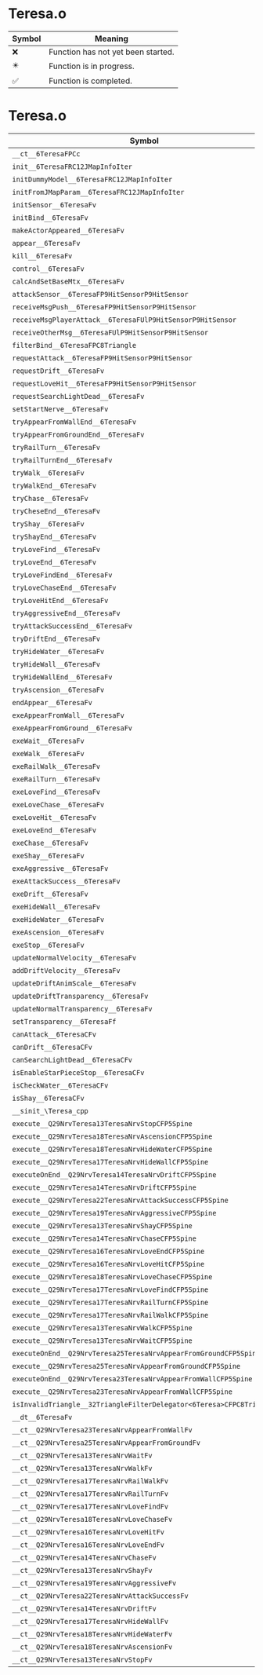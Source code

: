 # Teresa.o
| Symbol | Meaning 
| ------------- | ------------- 
| :x: | Function has not yet been started. 
| :eight_pointed_black_star: | Function is in progress. 
| :white_check_mark: | Function is completed. 


# Teresa.o
| Symbol | Decompiled? |
| ------------- | ------------- |
| `__ct__6TeresaFPCc` | :x: |
| `init__6TeresaFRC12JMapInfoIter` | :x: |
| `initDummyModel__6TeresaFRC12JMapInfoIter` | :x: |
| `initFromJMapParam__6TeresaFRC12JMapInfoIter` | :x: |
| `initSensor__6TeresaFv` | :x: |
| `initBind__6TeresaFv` | :x: |
| `makeActorAppeared__6TeresaFv` | :x: |
| `appear__6TeresaFv` | :x: |
| `kill__6TeresaFv` | :x: |
| `control__6TeresaFv` | :x: |
| `calcAndSetBaseMtx__6TeresaFv` | :x: |
| `attackSensor__6TeresaFP9HitSensorP9HitSensor` | :x: |
| `receiveMsgPush__6TeresaFP9HitSensorP9HitSensor` | :x: |
| `receiveMsgPlayerAttack__6TeresaFUlP9HitSensorP9HitSensor` | :x: |
| `receiveOtherMsg__6TeresaFUlP9HitSensorP9HitSensor` | :x: |
| `filterBind__6TeresaFPC8Triangle` | :x: |
| `requestAttack__6TeresaFP9HitSensorP9HitSensor` | :x: |
| `requestDrift__6TeresaFv` | :x: |
| `requestLoveHit__6TeresaFP9HitSensorP9HitSensor` | :x: |
| `requestSearchLightDead__6TeresaFv` | :x: |
| `setStartNerve__6TeresaFv` | :x: |
| `tryAppearFromWallEnd__6TeresaFv` | :x: |
| `tryAppearFromGroundEnd__6TeresaFv` | :x: |
| `tryRailTurn__6TeresaFv` | :x: |
| `tryRailTurnEnd__6TeresaFv` | :x: |
| `tryWalk__6TeresaFv` | :x: |
| `tryWalkEnd__6TeresaFv` | :x: |
| `tryChase__6TeresaFv` | :x: |
| `tryCheseEnd__6TeresaFv` | :x: |
| `tryShay__6TeresaFv` | :x: |
| `tryShayEnd__6TeresaFv` | :x: |
| `tryLoveFind__6TeresaFv` | :x: |
| `tryLoveEnd__6TeresaFv` | :x: |
| `tryLoveFindEnd__6TeresaFv` | :x: |
| `tryLoveChaseEnd__6TeresaFv` | :x: |
| `tryLoveHitEnd__6TeresaFv` | :x: |
| `tryAggressiveEnd__6TeresaFv` | :x: |
| `tryAttackSuccessEnd__6TeresaFv` | :x: |
| `tryDriftEnd__6TeresaFv` | :x: |
| `tryHideWater__6TeresaFv` | :x: |
| `tryHideWall__6TeresaFv` | :x: |
| `tryHideWallEnd__6TeresaFv` | :x: |
| `tryAscension__6TeresaFv` | :x: |
| `endAppear__6TeresaFv` | :x: |
| `exeAppearFromWall__6TeresaFv` | :x: |
| `exeAppearFromGround__6TeresaFv` | :x: |
| `exeWait__6TeresaFv` | :x: |
| `exeWalk__6TeresaFv` | :x: |
| `exeRailWalk__6TeresaFv` | :x: |
| `exeRailTurn__6TeresaFv` | :x: |
| `exeLoveFind__6TeresaFv` | :x: |
| `exeLoveChase__6TeresaFv` | :x: |
| `exeLoveHit__6TeresaFv` | :x: |
| `exeLoveEnd__6TeresaFv` | :x: |
| `exeChase__6TeresaFv` | :x: |
| `exeShay__6TeresaFv` | :x: |
| `exeAggressive__6TeresaFv` | :x: |
| `exeAttackSuccess__6TeresaFv` | :x: |
| `exeDrift__6TeresaFv` | :x: |
| `exeHideWall__6TeresaFv` | :x: |
| `exeHideWater__6TeresaFv` | :x: |
| `exeAscension__6TeresaFv` | :x: |
| `exeStop__6TeresaFv` | :x: |
| `updateNormalVelocity__6TeresaFv` | :x: |
| `addDriftVelocity__6TeresaFv` | :x: |
| `updateDriftAnimScale__6TeresaFv` | :x: |
| `updateDriftTransparency__6TeresaFv` | :x: |
| `updateNormalTransparency__6TeresaFv` | :x: |
| `setTransparency__6TeresaFf` | :x: |
| `canAttack__6TeresaCFv` | :x: |
| `canDrift__6TeresaCFv` | :x: |
| `canSearchLightDead__6TeresaCFv` | :x: |
| `isEnableStarPieceStop__6TeresaCFv` | :x: |
| `isCheckWater__6TeresaCFv` | :x: |
| `isShay__6TeresaCFv` | :x: |
| `__sinit_\Teresa_cpp` | :x: |
| `execute__Q29NrvTeresa13TeresaNrvStopCFP5Spine` | :x: |
| `execute__Q29NrvTeresa18TeresaNrvAscensionCFP5Spine` | :x: |
| `execute__Q29NrvTeresa18TeresaNrvHideWaterCFP5Spine` | :x: |
| `execute__Q29NrvTeresa17TeresaNrvHideWallCFP5Spine` | :x: |
| `executeOnEnd__Q29NrvTeresa14TeresaNrvDriftCFP5Spine` | :x: |
| `execute__Q29NrvTeresa14TeresaNrvDriftCFP5Spine` | :x: |
| `execute__Q29NrvTeresa22TeresaNrvAttackSuccessCFP5Spine` | :x: |
| `execute__Q29NrvTeresa19TeresaNrvAggressiveCFP5Spine` | :x: |
| `execute__Q29NrvTeresa13TeresaNrvShayCFP5Spine` | :x: |
| `execute__Q29NrvTeresa14TeresaNrvChaseCFP5Spine` | :x: |
| `execute__Q29NrvTeresa16TeresaNrvLoveEndCFP5Spine` | :x: |
| `execute__Q29NrvTeresa16TeresaNrvLoveHitCFP5Spine` | :x: |
| `execute__Q29NrvTeresa18TeresaNrvLoveChaseCFP5Spine` | :x: |
| `execute__Q29NrvTeresa17TeresaNrvLoveFindCFP5Spine` | :x: |
| `execute__Q29NrvTeresa17TeresaNrvRailTurnCFP5Spine` | :x: |
| `execute__Q29NrvTeresa17TeresaNrvRailWalkCFP5Spine` | :x: |
| `execute__Q29NrvTeresa13TeresaNrvWalkCFP5Spine` | :x: |
| `execute__Q29NrvTeresa13TeresaNrvWaitCFP5Spine` | :x: |
| `executeOnEnd__Q29NrvTeresa25TeresaNrvAppearFromGroundCFP5Spine` | :x: |
| `execute__Q29NrvTeresa25TeresaNrvAppearFromGroundCFP5Spine` | :x: |
| `executeOnEnd__Q29NrvTeresa23TeresaNrvAppearFromWallCFP5Spine` | :x: |
| `execute__Q29NrvTeresa23TeresaNrvAppearFromWallCFP5Spine` | :x: |
| `isInvalidTriangle__32TriangleFilterDelegator<6Teresa>CFPC8Triangle` | :x: |
| `__dt__6TeresaFv` | :x: |
| `__ct__Q29NrvTeresa23TeresaNrvAppearFromWallFv` | :x: |
| `__ct__Q29NrvTeresa25TeresaNrvAppearFromGroundFv` | :x: |
| `__ct__Q29NrvTeresa13TeresaNrvWaitFv` | :x: |
| `__ct__Q29NrvTeresa13TeresaNrvWalkFv` | :x: |
| `__ct__Q29NrvTeresa17TeresaNrvRailWalkFv` | :x: |
| `__ct__Q29NrvTeresa17TeresaNrvRailTurnFv` | :x: |
| `__ct__Q29NrvTeresa17TeresaNrvLoveFindFv` | :x: |
| `__ct__Q29NrvTeresa18TeresaNrvLoveChaseFv` | :x: |
| `__ct__Q29NrvTeresa16TeresaNrvLoveHitFv` | :x: |
| `__ct__Q29NrvTeresa16TeresaNrvLoveEndFv` | :x: |
| `__ct__Q29NrvTeresa14TeresaNrvChaseFv` | :x: |
| `__ct__Q29NrvTeresa13TeresaNrvShayFv` | :x: |
| `__ct__Q29NrvTeresa19TeresaNrvAggressiveFv` | :x: |
| `__ct__Q29NrvTeresa22TeresaNrvAttackSuccessFv` | :x: |
| `__ct__Q29NrvTeresa14TeresaNrvDriftFv` | :x: |
| `__ct__Q29NrvTeresa17TeresaNrvHideWallFv` | :x: |
| `__ct__Q29NrvTeresa18TeresaNrvHideWaterFv` | :x: |
| `__ct__Q29NrvTeresa18TeresaNrvAscensionFv` | :x: |
| `__ct__Q29NrvTeresa13TeresaNrvStopFv` | :x: |
